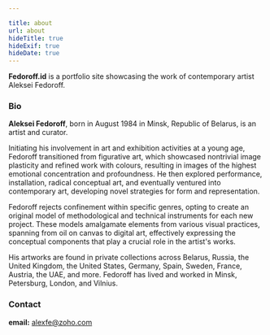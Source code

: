 ```yaml
---

title: about
url: about
hideTitle: true
hideExif: true
hideDate: true
---
```


**Fedoroff.id** is a portfolio site showcasing the work of contemporary artist Aleksei Fedoroff.

### Bio

**Aleksei Fedoroff**, born in August 1984 in Minsk, Republic of Belarus, is an artist and curator.

Initiating his involvement in art and exhibition activities at a young age, Fedoroff transitioned from figurative art, which showcased nontrivial image plasticity and refined work with colours, resulting in images of the highest emotional concentration and profoundness. He then explored performance, installation, radical conceptual art, and eventually ventured into contemporary art, developing novel strategies for form and representation.

Fedoroff rejects confinement within specific genres, opting to create an original model of methodological and technical instruments for each new project. These models amalgamate elements from various visual practices, spanning from oil on canvas to digital art, effectively expressing the conceptual components that play a crucial role in the artist's works.

His artworks are found in private collections across Belarus, Russia, the United Kingdom, the United States, Germany, Spain, Sweden, France, Austria, the UAE, and more. Fedoroff has lived and worked in Minsk, Petersburg, London, and Vilnius.

### Contact

**email:** alexfe@zoho.com
